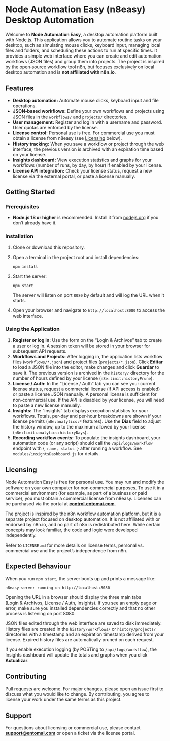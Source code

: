 # Node Automation Easy (n8easy) Desktop Automation

Welcome to **Node Automation Easy**, a desktop automation platform built with Node.js.  This application allows you to automate routine tasks on your desktop, such as simulating mouse clicks, keyboard input, managing local files and folders, and scheduling these actions to run at specific times.  It provides a simple web interface where you can create and edit automation workflows (JSON files) and group them into projects.  The project is inspired by the open‑source workflow tool n8n, but focuses exclusively on local desktop automation and is **not affiliated with n8n.io**.

## Features

* **Desktop automation:** Automate mouse clicks, keyboard input and file operations.
* **JSON‑based workflows:** Define your own workflows and projects using JSON files in the `workflows/` and `projects/` directories.
* **User management:** Register and log in with a username and password.  User quotas are enforced by the license.
* **License control:** Personal use is free.  For commercial use you must obtain a license from n8easy (see [Licensing](#licensing) below).
* **History tracking:** When you save a workflow or project through the web interface, the previous version is archived with an expiration time based on your license.
* **Insights dashboard:** View execution statistics and graphs for your workflows (number of runs, by day, by hour) if enabled by your license.
* **License API integration:** Check your license status, request a new license via the external portal, or paste a license manually.

## Getting Started

### Prerequisites

* **Node.js 18 or higher** is recommended.  Install it from [nodejs.org](https://nodejs.org/) if you don’t already have it.

### Installation

1. Clone or download this repository.
2. Open a terminal in the project root and install dependencies:

   ```bash
   npm install
   ```

3. Start the server:

   ```bash
   npm start
   ```

   The server will listen on port `8080` by default and will log the URL when it starts.

4. Open your browser and navigate to `http://localhost:8080` to access the web interface.

### Using the Application

1. **Register or log in:** Use the form on the “Login & Archivos” tab to create a user or log in.  A session token will be stored in your browser for subsequent API requests.
2. **Workflows and Projects:** After logging in, the application lists workflow files (`workflows/*.json`) and project files (`projects/*.json`).  Click **Editar** to load a JSON file into the editor, make changes and click **Guardar** to save it.  The previous version is archived in the `history/` directory for the number of hours defined by your license (`n8e:limit:historyPrune`).
3. **License / Auth:** In the “License / Auth” tab you can see your current license status, request a commercial license (if API access is enabled) or paste a license JSON manually.  A personal license is sufficient for non‑commercial use.  If the API is disabled by your license, you will need to paste a new license manually.
4. **Insights:** The “Insights” tab displays execution statistics for your workflows.  Totals, per‑day and per‑hour breakdowns are shown if your license permits (`n8e:analytics:*` features).  Use the **Días** field to adjust the history window, up to the maximum allowed by your license (`n8e:limit:analytics:historyDays`).
5. **Recording workflow events:** To populate the insights dashboard, your automation code (or any script) should call the `/api/logs/workflow` endpoint with `{ name, status }` after running a workflow.  See `modules/insightsDashboard.js` for details.

## Licensing

Node Automation Easy is free for personal use.  You may run and modify the software on your own computer for non‑commercial purposes.  To use it in a commercial environment (for example, as part of a business or paid service), you must obtain a commercial license from n8easy.  Licenses can be purchased via the portal at **[control.entomai.com](https://control.entomai.com)**.

The project is inspired by the n8n workflow automation platform, but it is a separate project focused on desktop automation.  It is not affiliated with or endorsed by n8n.io, and no part of n8n is redistributed here.  While certain concepts may look familiar, the code and logic were developed independently.

Refer to `LICENSE.md` for more details on license terms, personal vs. commercial use and the project’s independence from n8n.

## Expected Behaviour

When you run `npm start`, the server boots up and prints a message like:

```
n8easy server running on http://localhost:8080
```

Opening the URL in a browser should display the three main tabs (Login & Archivos, License / Auth, Insights).  If you see an empty page or error, make sure you installed dependencies correctly and that no other process is listening on port 8080.

JSON files edited through the web interface are saved to disk immediately.  History files are created in the `history/workflows/` or `history/projects/` directories with a timestamp and an expiration timestamp derived from your license.  Expired history files are automatically pruned on each request.

If you enable execution logging (by POSTing to `/api/logs/workflow`), the Insights dashboard will update the totals and graphs when you click **Actualizar**.

## Contributing

Pull requests are welcome.  For major changes, please open an issue first to discuss what you would like to change.  By contributing, you agree to license your work under the same terms as this project.

## Support

For questions about licensing or commercial use, please contact **support@entomai.com** or open a ticket via the license portal.